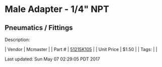 # Male Adapter - 1/4" NPT
## Pneumatics / Fittings
Description: 	 

| Vendor | Mcmaster | 
| Part # | [51215K105](https://www.mcmaster.com/#51215K105) | 
| Unit Price | $1.50 | 
| Tags: |  | 

Last updated: Sun May 07 02:29:05 PDT 2017